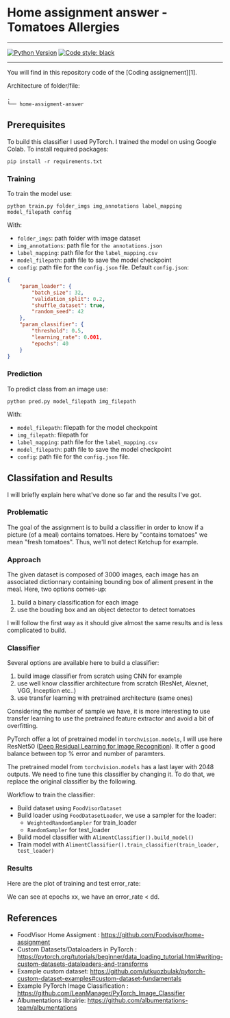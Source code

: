 # Home assignment answer - Tomatoes Allergies
---
<a href="https://www.python.org/"><img alt="Python Version" src="https://img.shields.io/badge/python-3.5%20%7C%203.6%20%7C%203.7-blue"></a>
<a href="https://github.com/psf/black"><img alt="Code style: black" src="https://img.shields.io/badge/code%20style-black-000000.svg"></a>

---
You will find in this repository code of the [Coding assignement][1].

Architecture of folder/file:
```
.
└── home-assigment-answer
```

## Prerequisites
To build this classifier I used PyTorch. I trained the model on using Google Colab. To install required packages:
```
pip install -r requirements.txt
```
### Training
To train the model use:
```
python train.py folder_imgs img_annotations label_mapping model_filepath config
```

With:
- `folder_imgs`: path folder with image dataset
- `img_annotations`: path file for `the annotations.json`
- `label_mapping`: path file for the `label_mapping.csv`
- `model_filepath`: path file to save the model checkpoint
- `config`: path file for the `config.json` file. 
Default `config.json`:
```json
{
    "param_loader": {
        "batch_size": 32,
        "validation_split": 0.2,
        "shuffle_dataset": true,
        "random_seed": 42
    },
    "param_classifier": {
        "threshold": 0.5,
        "learning_rate": 0.001,
        "epochs": 40
    }
}
```

### Prediction
To predict class from an image use:
```
python pred.py model_filepath img_filepath
```
With:
- `model_filepath`: filepath for the model checkpoint
- `img_filepath`: filepath for 
- `label_mapping`: path file for the `label_mapping.csv`
- `model_filepath`: path file to save the model checkpoint
- `config`: path file for the `config.json` file. 


## Classifation and Results
I will briefly explain here what've done so far and the results I've got.

### Problematic
The goal of the assignment is to build a classifier in order to 
know if a picture (of a meal) contains tomatoes. Here by "contains 
tomatoes" we mean "fresh tomatoes". Thus, we'll not detect Ketchup for example.

### Approach
The given dataset is composed of 3000 images, each image has an associated dictionnary 
containing bounding box of aliment present in the meal.
Here, two options comes-up:
1. build a binary classification for each image
2. use the bouding box and an object detector to detect tomatoes

I will follow the first way as it should give almost the same results and is less 
complicated to build.

### Classifier
Several options are available here to build a classifier:
1. build image classifier from scratch using CNN for example
2. use well know classifier architecture from scratch (ResNet, Alexnet, VGG, Inception etc..)
3. use transfer learning with pretrained architecture (same ones)

Considering the number of sample we have, it is more interesting to use transfer learning
to use the pretrained feature extractor and avoid a bit of overfitting.

PyTorch offer a lot of pretrained model in `torchvision.models`, I will use here ResNet50 ([Deep Residual Learning for Image Recognition](https://arxiv.org/abs/1512.03385)). It offer a 
good balance between top % error and number of paramters.

The pretrained model from `torchvision.models` has a last layer with 2048 outputs. We need to fine tune this classifier
by changing it. To do that, we replace the original classifier by the following.

Workflow to train the classifier:
- Build dataset using `FoodVisorDataset`
- Build loader using `FoodDatasetLoader`, we use a sampler for the loader:
    - `WeightedRandomSampler` for train_loader
    - `RandomSampler` for test_loader
- Build model classifier with `AlimentClassifier().build_model()`
- Train model with `AlimentClassifier().train_classifier(train_loader, test_loader)`

### Results

Here are the plot of training and test error_rate:

We can see at epochs xx, we have an  error_rate < dd.



## References
- FoodVisor Home Assigment : https://github.com/Foodvisor/home-assignment
- Custom Datasets/Dataloaders in PyTorch : https://pytorch.org/tutorials/beginner/data_loading_tutorial.html#writing-custom-datasets-dataloaders-and-transforms
- Example custom dataset: https://github.com/utkuozbulak/pytorch-custom-dataset-examples#custom-dataset-fundamentals
- Example PyTorch Image Classification : https://github.com/LeanManager/PyTorch_Image_Classifier
- Albumentations librairie: https://github.com/albumentations-team/albumentations